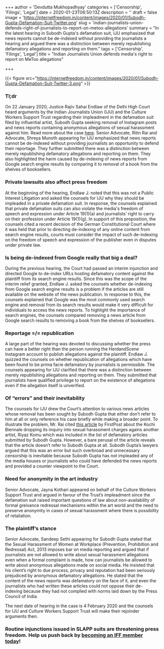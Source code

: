 +++
author = 'Devdutta Mukhopadhyay'
categories = ['Censorship', 'Filings', 'Legal']
date = 2020-01-23T06:50:13Z
description = ''
draft = false
image = 'https://internetfreedom.in/content/images/2020/01/Subodh-Gupta-Defamation-Suit-Twitter.png'
slug = 'indian-journalists-union-defends-right-of-journalists-to-report-on-metoo-allegations'
summary = "In the latest hearing in Subodh Gupta's defamation suit, IJU emphasized that news reports cannot be de-indexed without providing the journalists a hearing and argued there was a distinction between merely republishing defamatory allegations and reporting on them."
tags = ['Censorship', 'Filings', 'Legal']
title = "Indian Journalists Union defends media's right to report on MeToo allegations"

+++


{{< figure src="https://internetfreedom.in/content/images/2020/01/Subodh-Gupta-Defamation-Suit-Twitter-3.png" >}}

### Tl;dr

On 22 January 2020, Justice Rajiv Sahai Endlaw of the Delhi High Court heard arguments by the Indian Journalists Union (IJU) and the Culture Workers Support Trust regarding their impleadment in the defamation suit filed by influential artist, Subodh Gupta seeking removal of Instagram posts and news reports containing anonymous allegations of sexual harassment against him. Read more about the case [here](https://internetfreedom.in/delhi-hc-directs-subodh-gupta-to-respond-to-impleadment-application-filed-by-indian-journalists-union-and-allows-scene-and-herd-to-contest-anonymously-for-now/). Senior Advocate, Ritin Rai and Advocate, Shreya Munoth appearing for IJU emphasized that news reports cannot be de-indexed without providing journalists an opportunity to defend their reportage.  They further submitted there was a distinction between merely republishing defamatory allegations and reporting on them. They also highlighted the harm caused by de-indexing of news reports from Google search engine results by comparing it to removal of a book from the shelves of booksellers.

### Private lawsuits also affect press freedom

At the beginning of the hearing, Endlaw J. noted that this was not a Public Interest Litigation and asked the counsels for IJU why they should be impleaded in a private defamation suit. In response, the counsels explained that private defamation suits can also violate the media's freedom of speech and expression under Article 19(1)(a) and journalists’ right to carry on their profession under Article 19(1)(g). In support of this proposition, the counsels cited a recent decision of the German Constitutional Court where it was held that prior to directing de-indexing of any online content from search engine results, courts must consider the impact of such de-indexing on the freedom of speech and expression of the publisher even in disputes under private law.

### Is being de-indexed from Google really that big a deal?

During the previous hearing, the Court had passed an interim injunction and directed Google to de-index URLs hosting defamatory content against the plaintiff from its search engine results. Since this was the scope of the interim relief granted, Endlaw J. asked the counsels whether de-indexing from Google search engine results is a problem if the articles are still available on the website of the news publication. In response to this, the counsels explained that Google was the most commonly used search engine and removal from its search results would make it very difficult for individuals to access the news reports. To highlight the importance of search engines, the counsels compared removing a news article from Google search results to removing a book from the shelves of booksellers.

### Reportage =/= republication

A large part of the hearing was devoted to discussing whether the press can have a better right than the person running the HerdandScene Instagram account to publish allegations against the plaintiff. Endlaw J. quizzed the counsels on whether republication of allegations which have been found to be prima facie defamatory by journalists is permissible. The counsels appearing for IJU clarified that there was a distinction between merely republishing allegations and reporting on them. They submitted that journalists have qualified privilege to report on the existence of allegations even if the allegation itself is unverified.

### Of “errors” and their inevitability

The counsels for IJU drew the Court’s attention to various news articles whose removal has been sought by Subodh Gupta that either don’t refer to him at all or only reference his case briefly while making a broader point. To illustrate the problem, Mr. Rai cited [this article](https://www.firstpost.com/living/metoo-india-kochi-biennale-foundation-drops-inquiry-into-sexual-misconduct-allegations-against-riyas-komu-6348811.html) by FirstPost about the Kochi Biennale dropping its inquiry into sexual harassment charges agains another artist, Riyaz Komu which was included in the list of defamatory articles submitted by Subodh Gupta. However, a bare perusal of the article reveals that the article doesn’t refer to Subodh Gupta at all. Subodh Gupta’s lawyers argued that this was an error but such overbroad and unnecessary censorship is inevitable because Subodh Gupta has not impleaded any of the media houses or journalists who could have defended the news reports and provided a counter viewpoint to the Court.

### Need for anonymity in the art industry

Senior Advocate, Jayna Kothari appeared on behalf of the Culture Workers Support Trust and argued in favour of the Trust’s impleadment since the defamation suit raised important questions of law about non-availability of formal greivance redressal mechanisms within the art world and the need to preserve anonymity in cases of sexual harassment where there is possibility of retaliation.

### The plaintiff’s stance

Senior Advocate, Sandeep Sethi appearing for Subodh Gupta stated that the Sexual Harassment of Women at Workplace (Prevention, Prohibition and Redressal) Act, 2013  imposes bar on media reporting and argued that if journalists are not allowed to write about sexual harassment allegations even when a formal complaint is made, how can journalists be allowed to write about anonymous allegations made on social media. He insisted that his client’s right to due process, privacy and reputation had been seriously prejudiced by anonymous defamatory allegations. He stated that the content of the news reports was defamatory on the face of it, and even the journalists who had written these articles could not oppose their de-indexing because they had not complied with norms laid down by the Press Council of India.

The next date of hearing in the case is 4 February 2020 and the counsels for IJU and Culture Workers Support Trust will make their rejoinder arguments then.

### Routine injunctions issued in SLAPP suits are threatening press freedom. Help us push back by [becoming an IFF member today](https://internetfreedom.in/donate/)!



